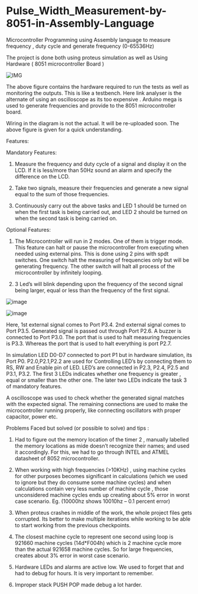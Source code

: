 # Pulse_Width_Measurement-by-8051-in-Assembly-Language
Microcontroller Programming using Assembly language to measure frequency , duty cycle and generate frequency (0-65536Hz)

The project is done both using proteus simulation as well as Using Hardware ( 8051 microcontroller Board )

![IMG](https://github.com/Mainul-Islam-07/Pulse_Width_Measurement-by-8051-in-Assembly-Language/assets/78782260/25efb5bd-be32-482d-bb02-6e31624cdf11)


The above figure contains the hardware required to run the tests as well as monitoring the outputs. This is like a testbench. Here link analyser is the alternate of using an oscilloscope as its too expensive . Arduino mega is used to generate frequencies and provide to the 8051 microcontroller board.

Wiring in the diagram is not the actual. It will be re-uploaded soon. The above figure is given for a quick understanding. 

Features:

Mandatory Features:


1. Measure the frequency and duty cycle of a signal and display it on the
LCD. If it is less/more than 50Hz sound an alarm and specify the
difference on the LCD.


2. Take two signals, measure their frequencies and generate a new signal
equal to the sum of those frequencies.


3. Continuously carry out the above tasks and LED 1 should be turned on
when the first task is being carried out, and LED 2 should be turned on
when the second task is being carried on.

Optional Features:


1. The Microcontroller will run in 2 modes. One of them is trigger mode.
This feature can halt or pause the microcontroller from executing when
needed using external pins. This is done using 2 pins with spdt switches.
One switch halt the measuring of frequencies only but will be generating
frequency. The other switch will halt all process of the microcontroller by
infinitely looping.


2. 3 Led’s will blink depending upon the frequency of the second signal
being larger, equal or less than the frequency of the first signal.


![image](https://github.com/Mainul-Islam-07/Pulse_Width_Measurement-by-8051-in-Assembly-Language/assets/78782260/497ff916-a8fb-4e70-9860-699c6d62280a)



![image](https://github.com/Mainul-Islam-07/Pulse_Width_Measurement-by-8051-in-Assembly-Language/assets/78782260/c9c4ab1c-370a-4d80-b1e0-b4251d25a157)

Here, 1st external signal comes to Port P3.4. 2nd external signal comes to Port P3.5. Generated signal is passed out through Port P2.6. A buzzer is connected to Port P3.0. 
The port that is used to halt measuring frequencies is P3.3. Whereas the port that is used to halt everything is port P2.7. 

In simulation LED D0-D7 connected to port P1 but in hardware simulation, its Port P0. P2.0,P2.1,P2.2 are used for Controlling LED’s by connecting them to RS, RW and Enable pin of LED.
LED’s are connected in P2.3, P2.4, P2.5 and P3.1, P3.2. The first 3 LEDs indicates whether one frequency is greater , equal or smaller than the other one. The later two LEDs indicate the task 3 of mandatory features. 

A oscilloscope was used to check whether the generated signal matches with the expected signal.
The remaining connections are used to make the microcontroller running properly, like connecting oscillators with proper capacitor, power etc. 


Problems Faced but solved (or possible to solve) and tips :

1)	Had to figure out the memory location of the timer 2 , manually labelled the memory locations as mide doesn’t recognize their names; and used it accordingly. For this, we had to go through INTEL and ATMEL datasheet of 8052 microcontroller.

2)	When working with high frequencies (>10KHz) , using machine cycles for other purposes becomes significant in calculations (which we used to ignore but they do consume some machine cycles) and when calculations contain very less number of machine cycle , those unconsidered machine cycles ends up creating about 5% error in worst case scenario.
Eg. (10000hz shows 10010hz – 0.1 percent error) 

3)	When proteus crashes in middle of the work, the whole project files gets corrupted. Its better to make multiple iterations while working to be able to start working from the previous checkpoints.

4)	The closest machine cycle to represent one second using loop is 921660 machine cycles (14d*F004h) which is 2 machine cycle more than the actual 921658 machine cycles. So for large frequencies, creates about 3% error in worst case scenario.

5)	Hardware LEDs and alarms are active low. We used to forget that and had to debug for hours. It is very important to remember.

6)	Improper stack PUSH POP made debug a lot harder. 







